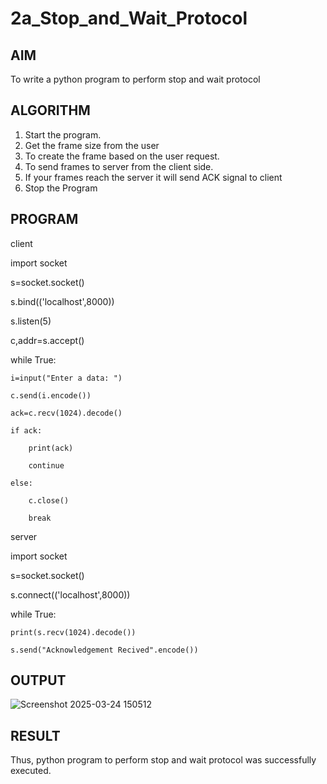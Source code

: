 # 2a_Stop_and_Wait_Protocol
## AIM 
To write a python program to perform stop and wait protocol
## ALGORITHM
1. Start the program.
2. Get the frame size from the user
3. To create the frame based on the user request.
4. To send frames to server from the client side.
5. If your frames reach the server it will send ACK signal to client
6. Stop the Program
## PROGRAM
client

import socket

s=socket.socket()

s.bind(('localhost',8000))

s.listen(5)

c,addr=s.accept()

while True:
    
    i=input("Enter a data: ")
    
    c.send(i.encode())
   
    ack=c.recv(1024).decode()
    
    if ack:
        
        print(ack)
        
        continue
    
    else:
        
        c.close()
       
        break
        
  server
  
  import socket

s=socket.socket()

s.connect(('localhost',8000))

while True:
    
    print(s.recv(1024).decode())
   
    s.send("Acknowledgement Recived".encode())

## OUTPUT

![Screenshot 2025-03-24 150512](https://github.com/user-attachments/assets/2eba30a4-e3d6-4a02-817a-aa8fbf0aa203)

## RESULT
Thus, python program to perform stop and wait protocol was successfully executed.
